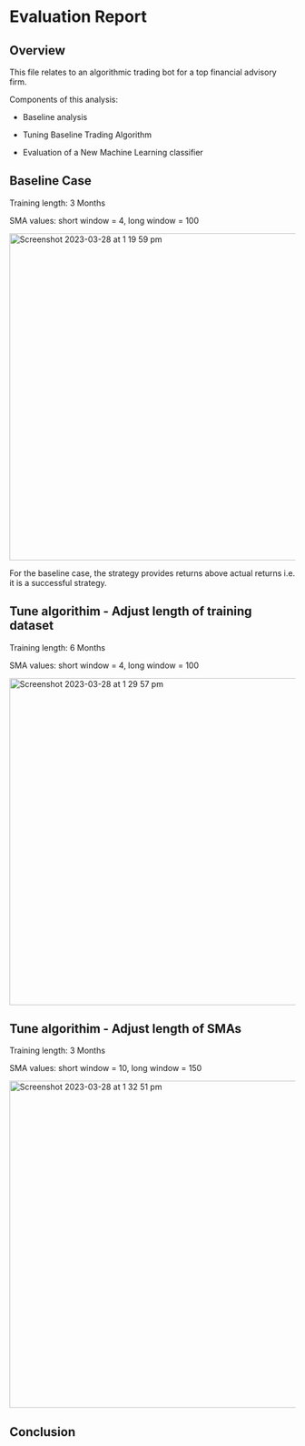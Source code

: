 # Evaluation Report

## Overview

This file relates to an algorithmic trading bot for a top financial advisory firm.

Components of this analysis:

- Baseline analysis

- Tuning Baseline Trading Algorithm

- Evaluation of a New Machine Learning classifier

## Baseline Case

Training length: 3 Months

SMA values: short window = 4, long window = 100

<img width="575" alt="Screenshot 2023-03-28 at 1 19 59 pm" src="https://user-images.githubusercontent.com/119761709/228110406-6a2f5fc3-c28f-4879-b093-6efc600fc3fd.png">

For the baseline case, the strategy provides returns above actual returns i.e. it is a successful strategy.

## Tune algorithim - Adjust length of training dataset

Training length: 6 Months

SMA values: short window = 4, long window = 100

<img width="575" alt="Screenshot 2023-03-28 at 1 29 57 pm" src="https://user-images.githubusercontent.com/119761709/228111844-b2841b5e-2c0a-48d9-ae22-57771cac10fb.png">

## Tune algorithim - Adjust length of SMAs

Training length: 3 Months

SMA values: short window = 10, long window = 150

<img width="575" alt="Screenshot 2023-03-28 at 1 32 51 pm" src="https://user-images.githubusercontent.com/119761709/228112380-1f219266-9638-4397-ba08-2da034c34e21.png">

## Conclusion 



